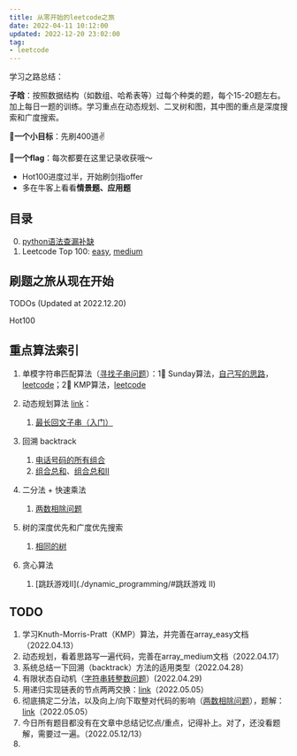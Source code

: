 ```yaml
---
title: 从零开始的leetcode之旅
date: 2022-04-11 10:12:00
updated: 2022-12-20 23:02:00
tag:
- leetcode
---
```


学习之路总结：

**子晗**：按照数据结构（如数组、哈希表等）过每个种类的题，每个15-20题左右。加上每日一题的训练。学习重点在动态规划、二叉树和图，其中图的重点是深度搜索和广度搜索。

**🌟一个小目标**：先刷400道✌️

**🌟一个flag**：每次都要在这里记录收获哦～

- Hot100进度过半，开始刷剑指offer
- 多在牛客上看看**情景题、应用题**



## 目录

0. [python语法查漏补缺](./python.md)
1. Leetcode Top 100: [easy](./0_array_easy.md), [medium](./0_array_medium.md)



## 刷题之旅从现在开始

TODOs (Updated at 2022.12.20)

Hot100

## 重点算法索引

1. 单模字符串匹配算法（[寻找子串问题](./0_array_easy.md#strstr)）：1⃣️ Sunday算法，[自己写的思路](./0_array_easy.md#sunday)，[leetcode](https://leetcode-cn.com/problems/implement-strstr/solution/python3-sundayjie-fa-9996-by-tes/)；2⃣️ KMP算法，[leetcode](https://leetcode-cn.com/problems/implement-strstr/solution/shua-chuan-lc-shuang-bai-po-su-jie-fa-km-tb86/)
2. 动态规划算法 [link](https://zhuanlan.zhihu.com/p/365698607)：
    1. [最长回文子串（入门）](./0_array_medium.md#dynamic_programing)
3. 回溯 backtrack
    1. [电话号码的所有组合](./0_array_medium.md#comb_phonenumber)
    2. [组合总和](./0_array_medium.md#comb_sum)、[组合总和II](./0_array_medium.md#comb_sum2)

4. 二分法 + 快速乘法
    1. [两数相除问题](./0_array_medium.md#two_divide)


5. 树的深度优先和广度优先搜索
    1. [相同的树](./0_array_easy.md#same_tree)
6. 贪心算法

    1. [跳跃游戏II](./dynamic_programming/#跳跃游戏 II)


## TODO

1. 学习Knuth-Morris-Pratt（KMP）算法，并完善在array_easy文档（2022.04.13）
2. 动态规划，看着思路写一遍代码，完善在array_medium文档（2022.04.17）
3. 系统总结一下回溯（backtrack）方法的适用类型（2022.04.28）
4. 有限状态自动机（[字符串转整数问题](https://leetcode-cn.com/problems/string-to-integer-atoi/solution/zi-fu-chuan-zhuan-huan-zheng-shu-atoi-by-leetcode-/)）(2022.04.29)
5. 用递归实现链表的节点两两交换：[link](https://leetcode-cn.com/problems/swap-nodes-in-pairs/solution/liang-liang-jiao-huan-lian-biao-zhong-de-jie-di-91/)（2022.05.05）
6. 彻底搞定二分法，以及向上/向下取整对代码的影响（[两数相除问题](./0_array_medium.md#two_divide)），题解：[link](https://leetcode-cn.com/problems/divide-two-integers/solution/shua-chuan-lc-er-fen-bei-zeng-cheng-fa-j-m73b/)（2022.05.05）
7. 今日所有题目都没有在文章中总结记忆点/重点，记得补上。对了，还没看题解，需要过一遍。（2022.05.12/13）
8. 
